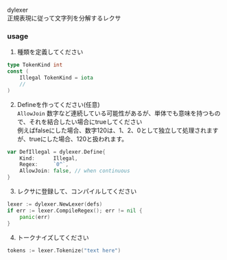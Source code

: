 dylexer  
正規表現に従って文字列を分解するレクサ

### usage

1. 種類を定義してください
```go
type TokenKind int
const (
    Illegal TokenKind = iota
    //
)
```

2. Defineを作ってください(任意)  
`AllowJoin` 数字など連続している可能性があるが、単体でも意味を持つもので、それを結合したい場合にtrueしてください  
例えばfalseにした場合、数字120は、1、2、0として独立して処理されますが、trueにした場合、120と扱われます。
```go
var DefIllegal = dylexer.Define{
	Kind:      Illegal,
	Regex:     `0^`,
	AllowJoin: false, // when continuous
}
```

3. レクサに登録して、コンパイルしてください
```go
lexer := dylexer.NewLexer(defs)
if err := lexer.CompileRegex(); err != nil {
    panic(err)
}
```

4. トークナイズしてください
```go
tokens := lexer.Tokenize("text here")
```